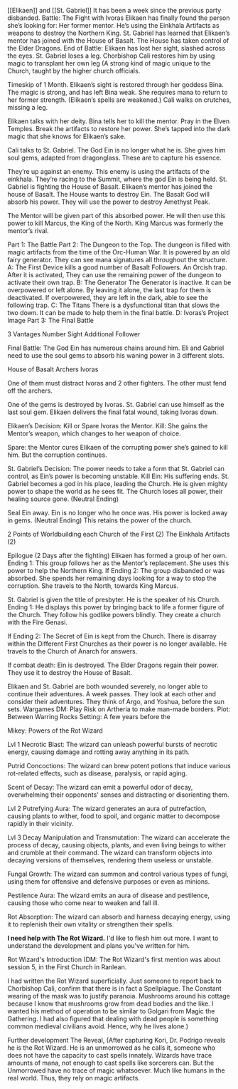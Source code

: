[[Elikaen]] and [[St. Gabriel]]
It has been a week since the previous party disbanded.
Battle: The Fight with Ivoras
Elikaen has finally found the person she’s looking for: Her former mentor. He’s using the Einkhala Artifacts as weapons to destroy the Northern King.
St. Gabriel has learned that Elikaen’s mentor has joined with the House of Basalt. The House has taken control of the Elder Dragons.
End of Battle: Elikaen has lost her sight, slashed across the eyes. St. Gabriel loses a leg.
Chorbishop Cali restores him by using magic to transplant her own leg (A strong kind of magic unique to the Church, taught by the higher church officials.

Timeskip of 1 Month.
Elikaen’s sight is restored through her goddess Bina. The magic is strong, and has left Bina weak. She requires mana to return to her former strength. (Elikaen’s spells are weakened.)
Cali walks on crutches, missing a leg.

Elikaen talks with her deity. Bina tells her to kill the mentor. Pray in the Elven Temples. Break the artifacts to restore her power. She’s tapped into the dark magic that she knows for Elikaen’s sake. 

Cali talks to St. Gabriel. The God Ein is no longer what he is. She gives him soul gems, adapted from dragonglass. These are to capture his essence.

They’re up against an enemy. This enemy is using the artifacts of the einkhala.
They’re racing to the Summit, where the god Ein is being held.
St. Gabriel is fighting the House of Basalt.
Elikaen’s mentor has joined the house of Basalt.
The House wants to destroy Ein. The Basalt God will absorb his power. They will use the power to destroy Amethyst Peak.

The Mentor will be given part of this absorbed power. He will then use this power to kill Marcus, the King of the North. King Marcus was formerly the mentor’s rival.

Part 1: The Battle
Part 2: The Dungeon to the Top.
The dungeon is filled with magic artifacts from the time of the Orc-Human War. It is powered by an old fairy generator. They can see mana signatures all throughout the structure.
A: The First Device kills a good number of Basalt Followers. An Orcish trap. After it is activated, They can use the remaining power of the dungeon to activate their own trap.
B: The Generator
The Generator is inactive. It can be overpowered or left alone. By leaving it alone, the last trap for them is deactivated. If overpowered, they are left in the dark, able to see the following trap.
C: The Titans
There is a dysfunctional titan that slows the two down. It can be made to help them in the final battle.
D: Ivoras’s Project Image
Part 3: The Final Battle

3 Vantages
Number
Sight
Additional Follower

Final Battle:
The God Ein has numerous chains around him.
Eli and Gabriel need to use the soul gems to absorb his waning power in 3 different slots.

House of Basalt Archers
Ivoras

One of them must distract Ivoras and 2 other fighters.
The other must fend off the archers.

One of the gems is destroyed by Ivoras. St. Gabriel can use himself as the last soul gem.
Elikaen delivers the final fatal wound, taking Ivoras down.


Elikaen’s Decision: Kill or Spare Ivoras the Mentor.
Kill: She gains the Mentor’s weapon, which changes to her weapon of choice.

Spare: the Mentor cures Elikaen of the corrupting power she’s gained to kill him. But the corruption continues.



St. Gabriel’s Decision: The power needs to take a form that St. Gabriel can control, as Ein’s power is becoming unstable. 
Kill Ein: His suffering ends. St. Gabriel becomes a god in his place, leading the Church. He is given mighty power to shape the world as he sees fit. The Church loses all power, their healing source gone. (Neutral Ending)

Seal Ein away. Ein is no longer who he once was. His power is locked away in gems. (Neutral Ending) This retains the power of the church.

2 Points of Worldbuilding each
Church of the First (2)
The Einkhala Artifacts (2)

Epilogue (2 Days after the fighting)
Elikaen has formed a group of her own.
Ending 1: This group follows her as the Mentor’s replacement. She uses this power to help the Northern King.
If Ending 2: The group disbanded or was absorbed. She spends her remaining days looking for a way to stop the corruption. She travels to the North, towards King Marcus.


St. Gabriel is given the title of presbyter. He is the speaker of his Church.
Ending 1: He displays this power by bringing back to life a former figure of the Church. They follow his godlike powers blindly. They create a church with the Fire Genasi.

If Ending 2: The Secret of Ein is kept from the Church. There is disarray within the Different First Churches as their power is no longer available. He travels to the Church of Anarch for answers.

If combat death:
Ein is destroyed. The Elder Dragons regain their power. They use it to destroy the House of Basalt.

Elikaen and St. Gabriel are both wounded severely, no longer able to continue their adventures.
A week passes. They look at each other and consider their adventures. They think of Argo, and Yoshua, before the sun sets.
Wargames
DM: Play Risk on Artheria to make man-made borders.
Plot: Between Warring Rocks
Setting: A few years before the 

Mikey: Powers of the Rot Wizard

Lvl 1
Necrotic Blast: The wizard can unleash powerful bursts of necrotic energy, causing damage and rotting away anything in its path.

Putrid Concoctions: The wizard can brew potent potions that induce various rot-related effects, such as disease, paralysis, or rapid aging.

Scent of Decay: The wizard can emit a powerful odor of decay, overwhelming their opponents' senses and distracting or disorienting them.

Lvl 2
Putrefying Aura: The wizard generates an aura of putrefaction, causing plants to wither, food to spoil, and organic matter to decompose rapidly in their vicinity.

Lvl 3
Decay Manipulation and Transmutation: The wizard can accelerate the process of decay, causing objects, plants, and even living beings to wither and crumble at their command. The wizard can transform objects into decaying versions of themselves, rendering them useless or unstable.

Fungal Growth: The wizard can summon and control various types of fungi, using them for offensive and defensive purposes or even as minions.

Pestilence Aura: The wizard emits an aura of disease and pestilence, causing those who come near to weaken and fall ill.

Rot Absorption: The wizard can absorb and harness decaying energy, using it to replenish their own vitality or strengthen their spells.



**I need help with The Rot Wizard.**
I'd like to flesh him out more. I want to understand the development and plans you've written for him.

Rot Wizard's Introduction
(DM: The Rot Wizard's first mention was about session 5, in the First Church in Ranlean. 

I had written the Rot Wizard superficially. Just someone to report back to Chorbishop Cali, confirm that there is in fact a Spellplague. The Constant wearing of the mask was to justify paranoia. Mushrooms around his cottage because I know that mushrooms grow from dead bodies and the like. I wanted his method of operation to be similar to Golgari from Magic the Gathering. I had also figured that dealing with dead people is something common medieval civilians avoid. Hence, why he lives alone.)

Further development
The Reveal, (After capturing Kori, Dr. Podrigo reveals he is the Rot Wizard. He is an unmorrowed as he calls it, someone who does not have the capacity to cast spells innately. Wizards have trace amounts of mana, not enough to cast spells like sorcerers can. But the Unmorrowed have no trace of magic whatsoever. Much like humans in the real world. Thus, they rely on magic artifacts.

